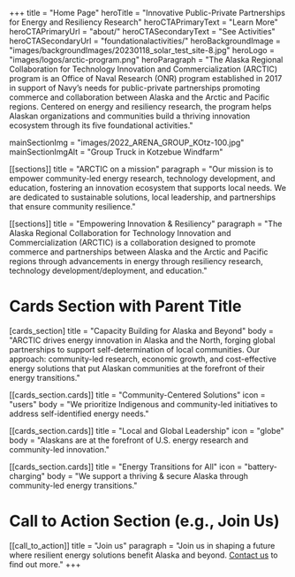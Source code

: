 +++
title = "Home Page"
heroTitle = "Innovative Public-Private Partnerships for Energy and Resiliency Research"
heroCTAPrimaryText = "Learn More"
heroCTAPrimaryUrl = "about/"
heroCTASecondaryText = "See Activities"
heroCTASecondaryUrl = "foundationalactivities/"
heroBackgroundImage = "images/backgroundImages/20230118_solar_test_site-8.jpg"
heroLogo = "images/logos/arctic-program.png"
heroParagraph = "The Alaska Regional Collaboration for Technology Innovation and Commercialization (ARCTIC) program is an Office of Naval Research (ONR) program established in 2017 in support of Navy’s needs for public-private partnerships promoting commerce and collaboration between Alaska and the Arctic and Pacific regions. Centered on energy and resiliency research, the program helps Alaskan organizations and communities build a thriving innovation ecosystem through its five foundational activities."

mainSectionImg = "images/2022_ARENA_GROUP_KOtz-100.jpg"
mainSectionImgAlt = "Group Truck in Kotzebue Windfarm"

[[sections]]
title = "ARCTIC on a mission"
paragraph = "Our mission is to empower community-led energy research, technology development, and education, fostering an innovation ecosystem that supports local needs. We are dedicated to sustainable solutions, local leadership, and partnerships that ensure community resilience."

[[sections]]
title = "Empowering Innovation & Resiliency"
paragraph = "The Alaska Regional Collaboration for Technology Innovation and Commercialization (ARCTIC) is a collaboration designed to promote commerce and partnerships between Alaska and the Arctic and Pacific regions through advancements in energy through resiliency research, technology development/deployment, and education."

# Cards Section with Parent Title
[cards_section]
title = "Capacity Building for Alaska and Beyond"
body = "ARCTIC drives energy innovation in Alaska and the North, forging global partnerships to support self-determination of local communities. Our approach: community-led research, economic growth, and cost-effective energy solutions that put Alaskan communities at the forefront of their energy transitions."

  [[cards_section.cards]]
  title = "Community-Centered Solutions"
  icon = "users"
  body = "We prioritize Indigenous and community-led initiatives to address self-identified energy needs."

  [[cards_section.cards]]
  title = "Local and Global Leadership"
  icon = "globe"
  body = "Alaskans are at the forefront of U.S. energy research and community-led innovation."

  [[cards_section.cards]]
  title = "Energy Transitions for All"
  icon = "battery-charging"
  body = "We support a thriving & secure Alaska through community-led energy transitions."

# Call to Action Section (e.g., Join Us)
[[call_to_action]]
title = "Join us"
paragraph = "Join us in shaping a future where resilient energy solutions benefit Alaska and beyond. [Contact us](mailto:UA-arctic-program-contact@alaska.edu) to find out more."
+++
